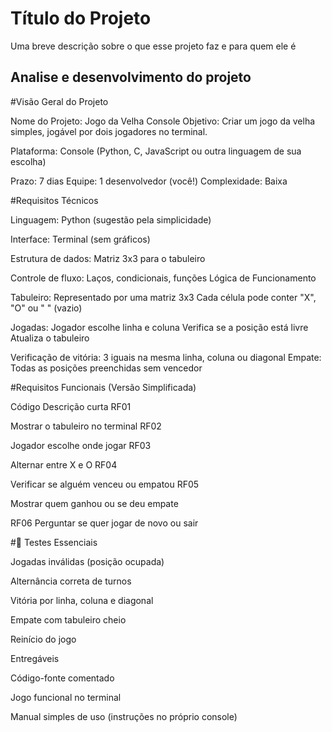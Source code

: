
# Título do Projeto

Uma breve descrição sobre o que esse projeto faz e para quem ele é


## Analise e desenvolvimento do projeto

#Visão Geral do Projeto

Nome do Projeto: Jogo da Velha Console 
Objetivo: Criar um jogo da velha simples, jogável por dois jogadores no terminal. 

Plataforma: Console (Python, C, JavaScript ou outra linguagem de sua escolha)

Prazo: 7 dias
Equipe: 1 desenvolvedor (você!) Complexidade: Baixa

#Requisitos Técnicos

Linguagem: Python (sugestão pela simplicidade)

Interface: Terminal (sem gráficos)

Estrutura de dados: Matriz 3x3 para o tabuleiro

Controle de fluxo: Laços, condicionais, funções
Lógica de Funcionamento

Tabuleiro:
Representado por uma matriz 3x3
Cada célula pode conter "X", "O" ou " " (vazio)

Jogadas:
Jogador escolhe linha e coluna
Verifica se a posição está livre
Atualiza o tabuleiro

Verificação de vitória:
3 iguais na mesma linha, coluna ou diagonal
Empate:
Todas as posições preenchidas sem vencedor



#Requisitos Funcionais (Versão Simplificada)

Código
Descrição curta
RF01

Mostrar o tabuleiro no terminal
RF02

Jogador escolhe onde jogar
RF03

Alternar entre X e O
RF04

Verificar se alguém venceu ou empatou
RF05

Mostrar quem ganhou ou se deu empate

RF06
Perguntar se quer jogar de novo ou sair


#🧪 Testes Essenciais

Jogadas inválidas (posição ocupada)

Alternância correta de turnos

Vitória por linha, coluna e diagonal

Empate com tabuleiro cheio

Reinício do jogo

Entregáveis

Código-fonte comentado

Jogo funcional no terminal

Manual simples de uso (instruções no próprio console)
